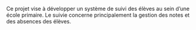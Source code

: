 Ce projet vise à développer un système de suivi des élèves au sein d’une école primaire. Le suivie concerne principalement la gestion des notes et des absences des élèves.
